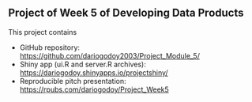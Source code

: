 ## Project of Week 5 of Developing Data Products

This project contains 
- GitHub repository: https://github.com/dariogodoy2003/Project_Module_5/
- Shiny app (ui.R and server.R archives): https://dariogodoy.shinyapps.io/projectshiny/
- Reproducible pitch presentation: https://rpubs.com/dariogodoy/Project_Week5

